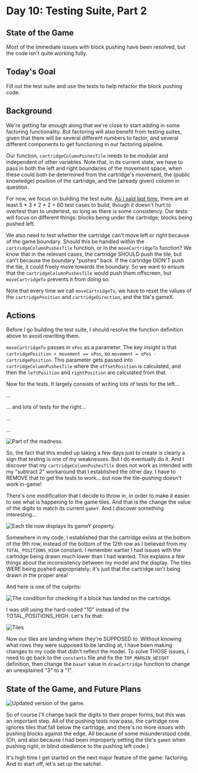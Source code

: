 # Day 10: Testing Suite, Part 2

## State of the Game

Most of the immediate issues with block pushing have been resolved, but the code isn't quite working fully.

## Today's Goal

Fill out the test suite and use the tests to help refactor the block pushing code.

## Background

We're getting far enough along that we're close to start adding in some factoring functionality. But factoring will also benefit from testing suites, given that there will be several different numbers to factor, and several different components to get functioning in our factoring pipeline.

Our function, `cartridgeColumnPushesTile` needs to be modular and independent of other variables. Note that, in its current state, we have to pass in both the left and right boundaries of the movement space, when these could both be determined from the cartridge's movement, the (public knowledge) position of the cartridge, and the (already given) column in question.

For now, we focus on building the test suite. [As I said last time](9.md), there are at least 5 * 3 * 2 * 2 = 60 test cases to build, though it doesn't hurt to overtest than to undertest, so long as there is some consistency. Our tests will focus on different things: blocks being under the cartridge; blocks being pushed left.

We also need to test whether the cartridge can't move left or right because of the game boundary. Should this be handled within the `cartridgeColumnPushesTile` function, or in the `moveCartridgeTo` function? We know that in the relevant cases, the cartridge SHOULD push the tile, but can't because the boundary "pushes" back. If the cartridge DIDN'T push the tile, it could freely move towards the boundary. So we want to ensure that the `cartridgeColumnPushesTile` would push them offscreen, but `moveCartridgeTo` prevents it from doing so.

Note that every time we call `moveCartridgeTo`, we have to reset the values of the `cartridgePosition` and `cartridgeDirection`, and the tile's gameX.

## Actions

Before I go building the test suite, I should resolve the function definition above to avoid rewriting them.

`moveCartridgeTo` passes in `xPos` as a parameter. The key insight is that `cartridgePosition + movement == xPos`, so `movement = xPos - cartridgePosition`. This parameter gets passed into `cartridgeColumnPushesTile` where the `offsetPosition` is calculated, and then the `leftPosition` and `rightPosition` are calculated from that.

Now for the tests. It largely consists of writing lots of tests for the left...

...

... and lots of tests for the right...

...

...

![Part of the madness.](./img/10_tests.png)

So, the fact that this ended up taking a few days just to create is clearly a sign that testing is one of my weaknesses. But I do eventually do it. And I discover that my `cartridgeColumnPushesTile` does not work as intended with my "subtract 2" workaround that I established the other day. I have to REMOVE that to get the tests to work... but now the tile-pushing doesn't work in-game!

There's one modification that I decide to throw in, in order to make it easier to see what is happening to the game tiles. And that is the change the value of the digits to match its current `gameY`. And I discover something interesting...

![Each tile now displays its gameY property.](./img/10_rows.png)

Somewhere in my code, I established that the cartridge exists at the bottom of the 9th row, instead of the bottom of the 12th row as I believed from my `TOTAL_POSITIONS_HIGH` constant. I remember earlier I had issues with the cartridge being drawn much lower than I had wanted. This explains a few things about the inconsistency between my model and the display. The tiles WERE being pushed appropriately; it's just that the cartridge isn't being drawn in the proper area!

And here is one of the culprits:

![The condition for checking if a block has landed on the cartridge.](./img/10_line_check.png)

I was still using the hard-coded "10" instead of the TOTAL_POSITIONS_HIGH. Let's fix that:

![Tiles](./img/10_update.png)

Now our tiles are landing where they're SUPPOSED to. Without knowing what rows they were supposed to be landing at, I have been making changes to my code that didn't reflect the model. To solve THOSE issues, I need to go back to the `constants` file and fix the `TOP_MARGIN_HEIGHT` definition, then change the `baseY` value in `drawCartridge` function to change an unexplained "3" to a "1".

## State of the Game, and Future Plans

![Updated version of the game.](./img/10_game.gif)

So of course I'll change back the digits to their proper forms, but this was an important step. All of the pushing tests now pass, the cartridge now ignores tiles that fall below the cartridge, and there's no more issues with pushing blocks against the edge. All because of some misunderstood code. (Oh, and also because I had been improperly setting the tile's `gameX` when pushing right, in blind obedience to the pushing left code.)

It's high time I get started on the next major feature of the game: factoring. And to start off, let's set up the satchel.